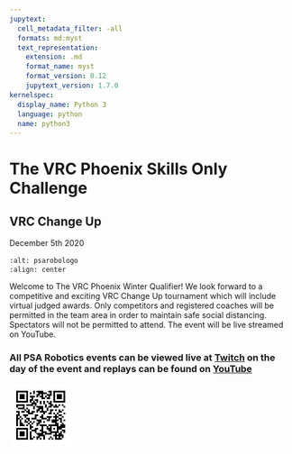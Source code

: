 ```yaml
---
jupytext:
  cell_metadata_filter: -all
  formats: md:myst
  text_representation:
    extension: .md
    format_name: myst
    format_version: 0.12
    jupytext_version: 1.7.0
kernelspec:
  display_name: Python 3
  language: python
  name: python3
---
```


# The VRC Phoenix Skills Only Challenge

## VRC Change Up

December 5th 2020

```{image} ./images/PSARobotics.jpg
:alt: psarobologo
:align: center
```

Welcome to The VRC Phoenix Winter Qualifier! We look forward to a competitive and exciting VRC Change Up tournament which will include virtual judged awards.  Only competitors and registered coaches will be permitted in the team area in order to maintain safe social distancing.  Spectators will not be permitted to attend.  The event will be live streamed on YouTube.

### All PSA Robotics events can be viewed live at [Twitch](https://twitch.tv/vexteam_9447) on the day of the event and replays can be found on [YouTube](https://www.youtube.com/channel/UCD4qMvWYb7rBnB3L6p7BZAQ/)

![qrcode](./images/twitch_page.png)
